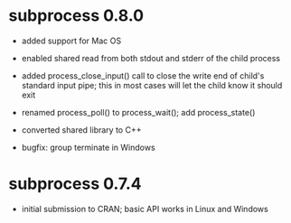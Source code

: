# subprocess 0.8.0

* added support for Mac OS

* enabled shared read from both stdout and stderr of the child process

* added process_close_input() call to close the write end of child's
  standard input pipe; this in most cases will let the child know it
  should exit

* renamed process_poll() to process_wait(); add process_state()

* converted shared library to C++

* bugfix: group terminate in Windows


# subprocess 0.7.4

* initial submission to CRAN; basic API works in Linux and Windows
